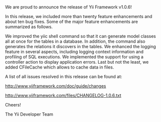 We are proud to announce the release of Yii Framework v1.0.6!

In this release, we included more than twenty feature enhancements and about ten bug fixes. Some of the major feature enhancements are summarized as follows.

We improved the yiic shell command so that it can generate model classes all at once for the tables in a database. In addition, the command also generates the relations it discovers in the tables. We enhanced the logging feature in several aspects, including logging context information and profiling of SQL executions. We implemented the support for using a controller action to display application errors. Last but not the least, we added CFileCache which allows to cache data in files.

A list of all issues resolved in this release can be found at:

http://www.yiiframework.com/doc/guide/changes

http://www.yiiframework.com/files/CHANGELOG-1.0.6.txt

Cheers!

The Yii Developer Team